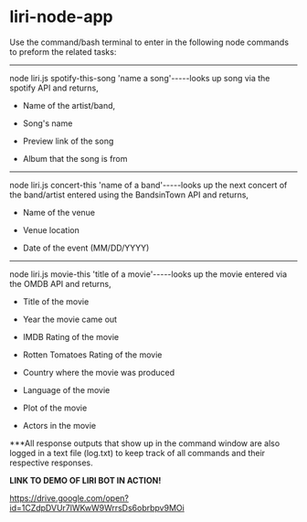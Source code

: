 # liri-node-app

Use the command/bash terminal to enter in the following  node commands to preform the related tasks:

****

node liri.js spotify-this-song 'name a song'-----looks up song via the spotify API and returns,

* Name of the artist/band, 

* Song's name

* Preview link of the song

* Album that the song is from

****

node liri.js concert-this 'name of a band'-----looks up the next concert of the band/artist entered using the BandsinTown API and returns,

* Name of the venue

* Venue location

* Date of the event (MM/DD/YYYY)

****

node liri.js movie-this 'title of a movie'-----looks up the movie entered via the OMDB API and returns,

   * Title of the movie

   * Year the movie came out

   * IMDB Rating of the movie

   * Rotten Tomatoes Rating of the movie

   * Country where the movie was produced

   * Language of the movie

   * Plot of the movie

   * Actors in the movie


***All response outputs that show up in the command window are also logged in a text file (log.txt) to keep track of all commands and their respective responses.


**LINK TO DEMO OF LIRI BOT IN ACTION!**

https://drive.google.com/open?id=1CZdpDVUr7lWKwW9WrrsDs6obrbpv9MOi



